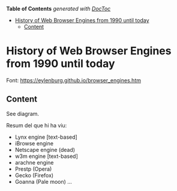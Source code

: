 <!-- START doctoc generated TOC please keep comment here to allow auto update -->
<!-- DON'T EDIT THIS SECTION, INSTEAD RE-RUN doctoc TO UPDATE -->
**Table of Contents**  *generated with [DocToc](https://github.com/thlorenz/doctoc)*

- [History of Web Browser Engines from 1990 until today](#history-of-web-browser-engines-from-1990-until-today)
  - [Content](#content)

<!-- END doctoc generated TOC please keep comment here to allow auto update -->

# History of Web Browser Engines from 1990 until today
Font: https://eylenburg.github.io/browser_engines.htm

## Content

See diagram. 


Resum del que hi ha viu: 
- Lynx engine [text-based]
- iBrowse engine
- Netscape engine (dead)
- w3m engine [text-based]
- arachne engine
- Prestp (Opera)
- Gecko (Firefox)
- Goanna (Pale moon)
...
